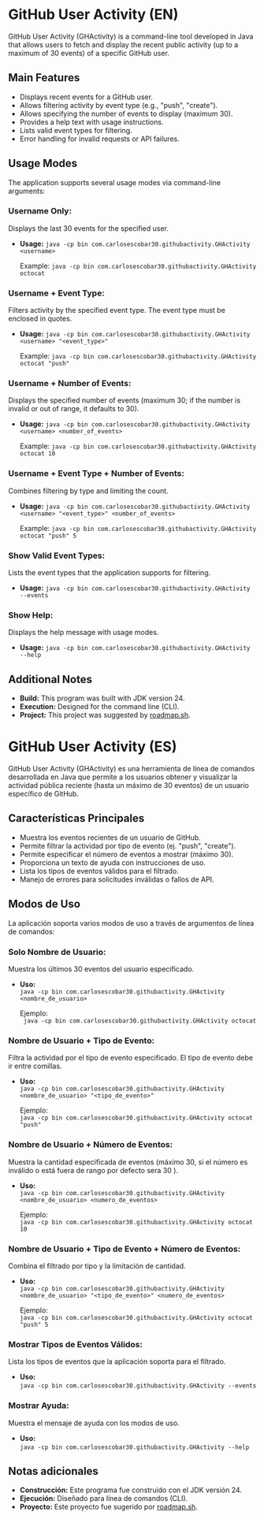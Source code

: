 # GitHub User Activity (EN)
GitHub User Activity (GHActivity) is a command-line tool developed in Java that allows users to fetch and display the recent public activity (up to a maximum of 30 events) of a specific GitHub user.

## Main Features

*   Displays recent events for a GitHub user.
*   Allows filtering activity by event type (e.g., "push", "create").
*   Allows specifying the number of events to display (maximum 30).
*   Provides a help text with usage instructions.
*   Lists valid event types for filtering.
*   Error handling for invalid requests or API failures.

## Usage Modes

The application supports several usage modes via command-line arguments:

### Username Only:
Displays the last 30 events for the specified user.
- **Usage:**
  `java -cp bin com.carlosescobar30.githubactivity.GHActivity <username>`

  Example:
  `java -cp bin com.carlosescobar30.githubactivity.GHActivity octocat`

### Username + Event Type:
Filters activity by the specified event type. The event type must be enclosed in quotes.
- **Usage:**
  `java -cp bin com.carlosescobar30.githubactivity.GHActivity <username> "<event_type>"`

  Example:
  `java -cp bin com.carlosescobar30.githubactivity.GHActivity octocat "push"`

### Username + Number of Events:
Displays the specified number of events (maximum 30; if the number is invalid or out of range, it defaults to 30).
- **Usage:**
  `java -cp bin com.carlosescobar30.githubactivity.GHActivity <username> <number_of_events>`

  Example:
  `java -cp bin com.carlosescobar30.githubactivity.GHActivity octocat 10`

### Username + Event Type + Number of Events:
Combines filtering by type and limiting the count.
- **Usage:**
  `java -cp bin com.carlosescobar30.githubactivity.GHActivity <username> "<event_type>" <number_of_events>`

  Example:
  `java -cp bin com.carlosescobar30.githubactivity.GHActivity octocat "push" 5`

### Show Valid Event Types:
Lists the event types that the application supports for filtering.
- **Usage:**
  `java -cp bin com.carlosescobar30.githubactivity.GHActivity --events`

### Show Help:
Displays the help message with usage modes.
- **Usage:**
  `java -cp bin com.carlosescobar30.githubactivity.GHActivity --help`

## Additional Notes
- **Build:** This program was built with JDK version 24.
- **Execution:** Designed for the command line (CLI).
- **Project:** This project was suggested by [roadmap.sh](https://roadmap.sh/projects/github-user-activity).










# GitHub User Activity (ES)
GitHub User Activity (GHActivity) es una herramienta de línea de comandos desarrollada en Java que permite a los usuarios obtener y visualizar la actividad pública reciente (hasta un máximo de 30 eventos) de un usuario específico de GitHub.

## Características Principales

*   Muestra los eventos recientes de un usuario de GitHub.
*   Permite filtrar la actividad por tipo de evento (ej. "push", "create").
*   Permite especificar el número de eventos a mostrar (máximo 30).
*   Proporciona un texto de ayuda con instrucciones de uso.
*   Lista los tipos de eventos válidos para el filtrado.
*   Manejo de errores para solicitudes inválidas o fallos de API.

## Modos de Uso

La aplicación soporta varios modos de uso a través de argumentos de línea de comandos:

### Solo Nombre de Usuario:
Muestra los últimos 30 eventos del usuario especificado.
- **Uso:**  
  `java -cp bin com.carlosescobar30.githubactivity.GHActivity <nombre_de_usuario>`

  Ejemplo:  
  ` java -cp bin com.carlosescobar30.githubactivity.GHActivity octocat`

### Nombre de Usuario + Tipo de Evento:
Filtra la actividad por el tipo de evento especificado. El tipo de evento debe ir entre comillas.
- **Uso:**  
  `java -cp bin com.carlosescobar30.githubactivity.GHActivity <nombre_de_usuario> "<tipo_de_evento>"`

  Ejemplo:  
  `java -cp bin com.carlosescobar30.githubactivity.GHActivity octocat "push"`

### Nombre de Usuario + Número de Eventos:
Muestra la cantidad especificada de eventos (máximo 30, si el número es inválido o está fuera de rango por defecto sera 30 ).
- **Uso:**  
  `java -cp bin com.carlosescobar30.githubactivity.GHActivity <nombre_de_usuario> <numero_de_eventos>`

  Ejemplo:  
  `java -cp bin com.carlosescobar30.githubactivity.GHActivity octocat 10`

### Nombre de Usuario + Tipo de Evento + Número de Eventos:
Combina el filtrado por tipo y la limitación de cantidad.
- **Uso:**  
  `java -cp bin com.carlosescobar30.githubactivity.GHActivity <nombre_de_usuario> "<tipo_de_evento>" <numero_de_eventos>`

  Ejemplo:  
  `java -cp bin com.carlosescobar30.githubactivity.GHActivity octocat "push" 5`

### Mostrar Tipos de Eventos Válidos:
Lista los tipos de eventos que la aplicación soporta para el filtrado.
- **Uso:**  
  `java -cp bin com.carlosescobar30.githubactivity.GHActivity --events`

### Mostrar Ayuda:
Muestra el mensaje de ayuda con los modos de uso.
- **Uso:**  
  `java -cp bin com.carlosescobar30.githubactivity.GHActivity --help`

## Notas adicionales
- **Construcción:** Este programa fue construido con el JDK versión 24.
- **Ejecución:** Diseñado para línea de comandos (CLI).
- **Proyecto:** Este proyecto fue sugerido por [roadmap.sh](https://roadmap.sh/projects/github-user-activity).
